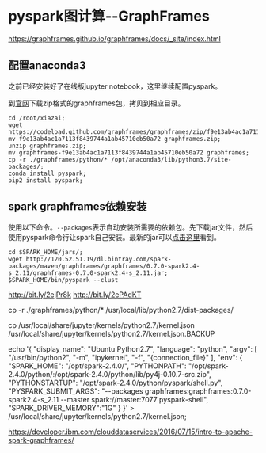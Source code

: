# pyspark图计算--GraphFrames

https://graphframes.github.io/graphframes/docs/_site/index.html

## 配置anaconda3

之前已经安装好了在线版jupyter notebook，这里继续配置pyspark。

到[官网](https://spark-packages.org/package/graphframes/graphframes)下载zip格式的graphframes包，拷贝到相应目录。

```
cd /root/xiazai;
wget https://codeload.github.com/graphframes/graphframes/zip/f9e13ab4ac1a7113f8439744a1ab45710eb50a72;
mv f9e13ab4ac1a7113f8439744a1ab45710eb50a72 graphframes.zip;
unzip graphframes.zip;
mv graphframes-f9e13ab4ac1a7113f8439744a1ab45710eb50a72 graphframes;
cp -r ./graphframes/python/* /opt/anaconda3/lib/python3.7/site-packages/;
conda install pyspark;
pip2 install pyspark;
```

## spark graphframes依赖安装

使用以下命令。`--packages`表示自动安装所需要的依赖包。先下载jar文件，然后使用pyspark命令行让spark自己安装。最新的jar可以[点击这里](https://spark-packages.org/package/graphframes/graphframes)看到。
```
cd $SPARK_HOME/jars/;
wget http://120.52.51.19/dl.bintray.com/spark-packages/maven/graphframes/graphframes/0.7.0-spark2.4-s_2.11/graphframes-0.7.0-spark2.4-s_2.11.jar;
$SPARK_HOME/bin/pyspark --clust
```

http://bit.ly/2ejPr8k
http://bit.ly/2ePAdKT



cp -r ./graphframes/python/* /usr/local/lib/python2.7/dist-packages/



cp /usr/local/share/jupyter/kernels/python2.7/kernel.json /usr/local/share/jupyter/kernels/python2.7/kernel.json.BACKUP

echo '{
    "display_name": "Ubuntu Python2.7",
    "language": "python",
    "argv": [
        "/usr/bin/python2",
        "-m",
        "ipykernel",
        "-f",
        "{connection_file}"
    ],
    "env": {
        "SPARK_HOME": "/opt/spark-2.4.0/",
        "PYTHONPATH": "/opt/spark-2.4.0/python/:/opt/spark-2.4.0/python/lib/py4j-0.10.7-src.zip",
        "PYTHONSTARTUP": "/opt/spark-2.4.0/python/pyspark/shell.py",
        "PYSPARK_SUBMIT_ARGS": "--packages graphframes:graphframes:0.7.0-spark2.4-s_2.11 --master spark://master:7077 pyspark-shell",
        "SPARK_DRIVER_MEMORY":"1G"
    }
}' > /usr/local/share/jupyter/kernels/python2.7/kernel.json;

https://developer.ibm.com/clouddataservices/2016/07/15/intro-to-apache-spark-graphframes/